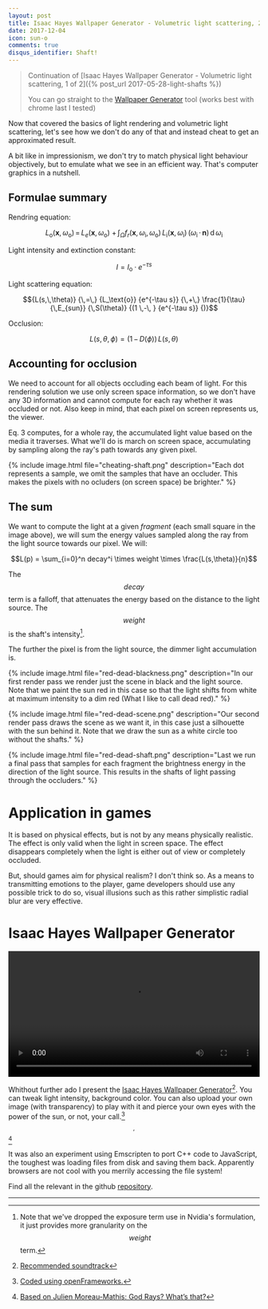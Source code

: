 ```yaml
---
layout: post
title: Isaac Hayes Wallpaper Generator - Volumetric light scattering, 2 of 2
date: 2017-12-04
icon: sun-o
comments: true
disqus_identifier: Shaft!
---
```


> Continuation of [Isaac Hayes Wallpaper Generator - Volumetric light scattering, 1 of 2]({% post_url 2017-05-28-light-shafts %})
>
> You can go straight to the [Wallpaper Generator](/emscripten/isaac_hayes_wg/IsaacWallpaper.html) tool (works best with chrome last I tested)

Now that covered the basics of light rendering and volumetric light scattering, let's see how we don't do any of that and instead cheat to get an approximated result.

A bit like in impressionism, we don't try to match physical light behaviour objectively, but to emulate what we see in an efficient way. That's computer graphics in a nutshell.

## Formulae summary

Rendring equation:

$${L_{\text{o}}(\mathbf x,\, \omega_{\text{o}})} {\,=\,} {L_e(\mathbf x,\, \omega_{\text{o}})}  {\ +\,}  {\int_\Omega}  {f_r(\mathbf x,\, \omega_{\text{i}},\, \omega_{\text{o}})\,}  {L_{\text{i}}(\mathbf x,\, \omega_{\text{i}})\,}  {(\omega_{\text{i}}\,\cdot\,\mathbf n)\,}  {\operatorname d \omega_{\text{i}}}$$

Light intensity and extinction constant:

$$I=I_\text{o} · e^{-\tau s}$$

Light scattering equation:

$${L(s,\,\theta)}  {\,=\,}  {L_\text{o}}  {e^{-\tau s}}  {\,+\,} \frac{1}{\tau}  {\,E_{sun}}  {\,S(\theta)}  {(1 \,-\, }  {e^{-\tau s}} {)}$$

Occlusion:

$$L(s,\,\theta,\,\phi) = (1 \,-\, D(\phi)) \,L(s,\,\theta)$$

## Accounting for occlusion

We need to account for all objects occluding each beam of light. For this rendering solution we use only screen space information, so we don't have any 3D information and cannot compute for each ray whether it was occluded or not. Also keep in mind, that each pixel on screen represents us, the viewer.

Eq. 3 computes, for a whole ray, the accumulated light value based on the media it traverses. What we'll do is march on screen space, accumulating by sampling along the ray's path towards any given pixel.

{% include image.html file="cheating-shaft.png" description="Each dot represents a sample, we omit the samples that have an occluder. This makes the pixels with no ocluders (on screen space) be brighter." %}

## The sum

We want to compute the light at a given _fragment_ (each small square in the image above), we will sum the energy values sampled along the ray from the light source towards our pixel. We will:

$$L(p) = \sum_{i=0}^n decay^i \times weight \times \frac{L(s,\theta)}{n}$$

The $$decay$$ term is a falloff, that attenuates the energy based on the distance to the light source. The $$weight$$ is the shaft's intensity[^1].

The further the pixel is from the light source, the dimmer light accumulation is. 


{% include image.html file="red-dead-blackness.png" description="In our first render pass we render just the scene in black and the light source. Note that we paint the sun red in this case so that the light shifts from white at maximum intensity to a dim red (What I like to call dead red)." %}

{% include image.html file="red-dead-scene.png" description="Our second render pass draws the scene as we want it, in this case just a silhouette with the sun behind it. Note that we draw the sun as a white circle too without the shafts." %}

{% include image.html file="red-dead-shaft.png" description="Last we run a final pass that samples for each fragment the brightness energy in the direction of the light source. This results in the shafts of light passing through the occluders." %}


# Application in games

It is based on physical effects, but is not by any means physically realistic. The effect is only valid when the light in screen space. The effect disappears completely when the light is either out of view or completely occluded.

But, should games aim for physical realism? I don't think so. As a means to transmitting emotions to the player, game developers should use any possible trick to do so, visual illusions such as this rather simplistic radial blur are very effective.

# Isaac Hayes Wallpaper Generator


<video autoplay="autoplay" loop="loop" width="100%">
    <source src="/videos/rdrgif.mp4" type="video/mp4">
</video>

Whithout further ado I present the [Isaac Hayes Wallpaper Generator](/emscripten/isaac_hayes_wg/IsaacWallpaper.html)[^2]. You can tweak light intensity, background color. You can also upload your own image (with transparency) to play with it and pierce your own eyes with the power of the sun, or not, your call.[^3]$$^,$$[^4]

It was also an experiment using Emscripten to port C++ code to JavaScript, the toughest was loading files from disk and saving them back. Apparently browsers are not cool with you merrily accessing the file system!

Find all the relevant in the github [repository](https://github.com/chuckleplant/IsaacHayesWG). 

-------------

[^1]: Note that we've dropped the exposure term use in Nvidia's formulation, it just provides more granularity on the $$weight$$ term.
[^2]: [Recommended soundtrack](https://www.youtube.com/watch?v=nFvRvSxsW-I)
[^3]: [Coded using openFrameworks.](https://github.com/openframeworks/openFrameworks)
[^4]: [Based on Julien Moreau-Mathis: God Rays? What’s that?](https://medium.com/community-play-3d/god-rays-whats-that-5a67f26aeac2)
